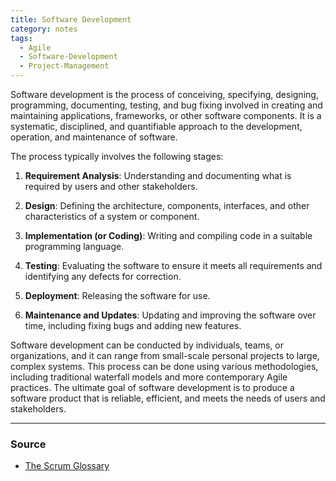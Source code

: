 ```yaml
---
title: Software Development
category: notes
tags:
  - Agile
  - Software-Development
  - Project-Management
---
```


Software development is the process of conceiving, specifying, designing, programming, documenting, testing, and bug fixing involved in creating and maintaining applications, frameworks, or other software components. It is a systematic, disciplined, and quantifiable approach to the development, operation, and maintenance of software.

The process typically involves the following stages:

1. **Requirement Analysis**: Understanding and documenting what is required by users and other stakeholders.
    
2. **Design**: Defining the architecture, components, interfaces, and other characteristics of a system or component.
    
3. **Implementation (or Coding)**: Writing and compiling code in a suitable programming language.
    
4. **Testing**: Evaluating the software to ensure it meets all requirements and identifying any defects for correction.
    
5. **Deployment**: Releasing the software for use.
    
6. **Maintenance and Updates**: Updating and improving the software over time, including fixing bugs and adding new features.
    

Software development can be conducted by individuals, teams, or organizations, and it can range from small-scale personal projects to large, complex systems. This process can be done using various methodologies, including traditional waterfall models and more contemporary Agile practices. The ultimate goal of software development is to produce a software product that is reliable, efficient, and meets the needs of users and stakeholders.

--- 
### Source
- [The Scrum Glossary](https://www.scrum.org/resources/scrum-glossary)
